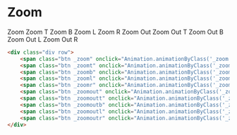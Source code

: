# Zoom
<div class="div row">
    <span class="btn _zoom" onclick="Animation.animationByClass('_zoom', '_zoom')">Zoom</span>
    <span class="btn _zoomt" onclick="Animation.animationByClass('_zoomt', '_zoomt')">Zoom T</span>
    <span class="btn _zoomb" onclick="Animation.animationByClass('_zoomb', '_zoomb')">Zoom B</span>
    <span class="btn _zooml" onclick="Animation.animationByClass('_zooml', '_zooml')">Zoom L</span>
    <span class="btn _zoomr" onclick="Animation.animationByClass('_zoomr', '_zoomr')">Zoom R</span>
    <span class="btn _zoomout" onclick="Animation.animationByClass('_zoomout', '_zoomout')">Zoom Out</span>
    <span class="btn _zoomoutt" onclick="Animation.animationByClass('_zoomoutt', '_zoomoutt')">Zoom Out T</span>
    <span class="btn _zoomoutb" onclick="Animation.animationByClass('_zoomoutb', '_zoomoutb')">Zoom Out B</span>
    <span class="btn _zoomoutl" onclick="Animation.animationByClass('_zoomoutl', '_zoomoutl')">Zoom Out L</span>
    <span class="btn _zoomoutr" onclick="Animation.animationByClass('_zoomoutr', '_zoomoutr')">Zoom Out R</span>
</div>

```html
<div class="div row">
    <span class="btn _zoom" onclick="Animation.animationByClass('_zoom', '_zoom')">Zoom</span>
    <span class="btn _zoomt" onclick="Animation.animationByClass('_zoomt', '_zoomt')">Zoom T</span>
    <span class="btn _zoomb" onclick="Animation.animationByClass('_zoomb', '_zoomb')">Zoom B</span>
    <span class="btn _zooml" onclick="Animation.animationByClass('_zooml', '_zooml')">Zoom L</span>
    <span class="btn _zoomr" onclick="Animation.animationByClass('_zoomr', '_zoomr')">Zoom R</span>
    <span class="btn _zoomout" onclick="Animation.animationByClass('_zoomout', '_zoomout')">Zoom Out</span>
    <span class="btn _zoomoutt" onclick="Animation.animationByClass('_zoomoutt', '_zoomoutt')">Zoom Out T</span>
    <span class="btn _zoomoutb" onclick="Animation.animationByClass('_zoomoutb', '_zoomoutb')">Zoom Out B</span>
    <span class="btn _zoomoutl" onclick="Animation.animationByClass('_zoomoutl', '_zoomoutl')">Zoom Out L</span>
    <span class="btn _zoomoutr" onclick="Animation.animationByClass('_zoomoutr', '_zoomoutr')">Zoom Out R</span>
</div>
```